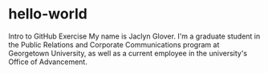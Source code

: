 # hello-world
Intro to GitHub Exercise
My name is Jaclyn Glover. I'm a graduate student in the Public Relations and Corporate Communications program at Georgetown University, as well as a current employee in the university's Office of Advancement. 

